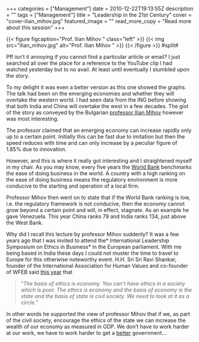 +++
categories = ["Management"]
date = 2010-12-22T19:13:55Z
description = ""
tags = ["Management"]
title = "Leadership in the 21st Century"
cover = "cover-ilian_mihov.jpg"
featured_image = ""
read_more_copy = "Read more about this session"
+++

{{< figure figcaption="Prof. Ilian Mihov " class="left" >}}
	{{< img src="ilian_mihov.jpg"   alt="Prof. Ilian Mihov " >}}
{{< /figure >}}
#split#

Pff isn’t it annoying if you cannot find a particular article or email? I just searched all over the place for a reference to the YouTube clip I had watched yesterday but to no avail. At least until eventually I stumbled upon the story. 

To my delight it was even a better version as this one showed the graphs. The talk had been on the emerging economies and whether they will overtake the western world. I had seen data from the ING before showing that both India and China will overtake the west in a few decades. The gist of the story as conveyed by the Bulgarian [professor Ilian Mihov](http://www.youtube.com/watch?v=4TYsebsV6xI) however was most interesting. 

The professor claimed that an emerging economy can increase rapidly only up to a certain point. Initially this can be fast due to imitation but then the speed reduces with time and can only increase by a peculiar figure of 1.85% due to innovation.

However, and this is where it really got interesting and I straightened myself in my chair. As you may know, every five years the [World Bank](http://www.doingbusiness.org/rankings) benchmarks the ease of doing business in the world. A country with a high ranking on the ease of doing business means the regulatory environment is more conducive to the starting and operation of a local firm. 

Professor Mihov then went on to state that if the World Bank ranking is low, i.e. the regulatory framework is not conducive, then the economy cannot grow beyond a certain point and will, in effect, stagnate. As an example he gave Venezuela. This year China ranks 79 and India ranks 134, just above the West Bank.

Why did I recall this lecture by professor Mihov suddenly? It was a few years ago that I was invited to attend the* International Leadership Symposium on Ethics in Business* in the European parliament. With me being based in India these days I could not muster the time to travel to Europe for this otherwise noteworthy event. H.H. Sri Sri Ravi Shankar, founder of the International Association for Human Values and co-founder of WFEB said [this year](http://www.wfeb.org/agenda_2010.html) that 
>“*The basis of ethics is economy. You can’t have ethics in a society which is poor. The ethics is economy and the basis of economy is the state and the basis of state is civil society. We need to look at it as a circle.”*

In other words he supported the view of professor Mihov that if we, as part of the civil society, encourage the ethics of the state we can increase the wealth of our economy as measured in GDP. We don’t have to work harder at our work, we have to work harder to get a [better](http://www.transparency.org/policy_research/surveys_indices/cpi/2010/results#table) government…

